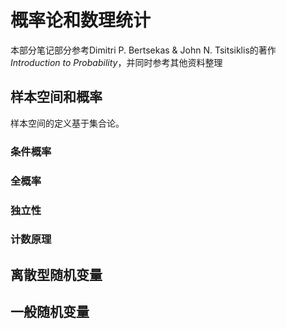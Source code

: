 # 概率论和数理统计

本部分笔记部分参考Dimitri P. Bertsekas & John N. Tsitsiklis的著作<i>Introduction to Probability</i>，并同时参考其他资料整理

## 样本空间和概率

样本空间的定义基于集合论。

### 条件概率

### 全概率

### 独立性

### 计数原理

## 离散型随机变量

## 一般随机变量

